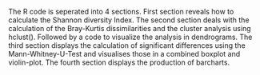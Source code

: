 The R code is seperated into 4 sections.
First section reveals how to calculate the Shannon diversity Index.
The second section deals with the calculation of the Bray-Kurtis dissimilarities and the cluster analysis using hclust().
Followed by a code to visualize the analysis in dendrograms.
The third section displays the calculation of significant differences using the Mann-Whitney-U-Test and visualises those in
a combined boxplot and violin-plot.
The fourth section displays the production of barcharts.
